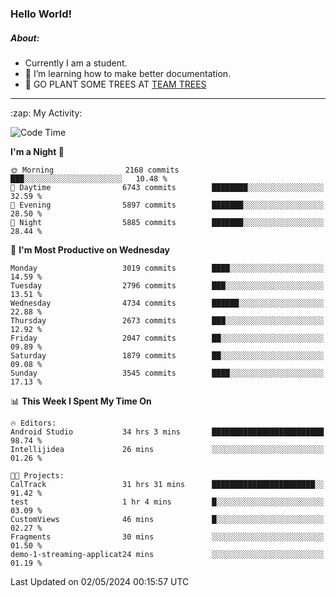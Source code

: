 ### Hello World!

##### About:
- Currently I am a student.
- 🌱 I’m learning how to make better documentation.
- 🌱 GO PLANT SOME TREES AT [TEAM TREES](https://teamtrees.org/)

---
  <summary>:zap: My Activity:</summary>
  
<!--START_SECTION:waka-->
![Code Time](http://img.shields.io/badge/Code%20Time-1%2C355%20hrs%202%20mins-blue)

**I'm a Night 🦉** 

```text
🌞 Morning                2168 commits        ███░░░░░░░░░░░░░░░░░░░░░░   10.48 % 
🌆 Daytime                6743 commits        ████████░░░░░░░░░░░░░░░░░   32.59 % 
🌃 Evening                5897 commits        ███████░░░░░░░░░░░░░░░░░░   28.50 % 
🌙 Night                  5885 commits        ███████░░░░░░░░░░░░░░░░░░   28.44 % 
```
📅 **I'm Most Productive on Wednesday** 

```text
Monday                   3019 commits        ████░░░░░░░░░░░░░░░░░░░░░   14.59 % 
Tuesday                  2796 commits        ███░░░░░░░░░░░░░░░░░░░░░░   13.51 % 
Wednesday                4734 commits        ██████░░░░░░░░░░░░░░░░░░░   22.88 % 
Thursday                 2673 commits        ███░░░░░░░░░░░░░░░░░░░░░░   12.92 % 
Friday                   2047 commits        ██░░░░░░░░░░░░░░░░░░░░░░░   09.89 % 
Saturday                 1879 commits        ██░░░░░░░░░░░░░░░░░░░░░░░   09.08 % 
Sunday                   3545 commits        ████░░░░░░░░░░░░░░░░░░░░░   17.13 % 
```


📊 **This Week I Spent My Time On** 

```text
🔥 Editors: 
Android Studio           34 hrs 3 mins       █████████████████████████   98.74 % 
Intellijidea             26 mins             ░░░░░░░░░░░░░░░░░░░░░░░░░   01.26 % 

🐱‍💻 Projects: 
CalTrack                 31 hrs 31 mins      ███████████████████████░░   91.42 % 
test                     1 hr 4 mins         █░░░░░░░░░░░░░░░░░░░░░░░░   03.09 % 
CustomViews              46 mins             █░░░░░░░░░░░░░░░░░░░░░░░░   02.27 % 
Fragments                30 mins             ░░░░░░░░░░░░░░░░░░░░░░░░░   01.50 % 
demo-1-streaming-applicat24 mins             ░░░░░░░░░░░░░░░░░░░░░░░░░   01.19 % 
```


 Last Updated on 02/05/2024 00:15:57 UTC
<!--END_SECTION:waka-->
